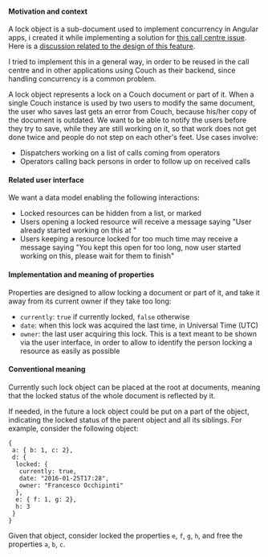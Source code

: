 #### Motivation and context

A lock object is a sub-document used to implement concurrency in
Angular apps, i created it while implementing a solution for [this
call centre
issue](https://github.com/eHealthAfrica/sl-ebola-call-admin/issues/1258). Here
is a [discussion related to the design of this
feature](https://github.com/eHealthAfrica/sl-ebola-call-admin/issues/1198).

I tried to implement this in a general way, in order to be reused in
the call centre and in other applications using Couch as their
backend, since handling concurrency is a common problem.

A lock object represents a lock on a Couch document or part of
it. When a single Couch instance is used by two users to modify the
same document, the user who saves last gets an error from Couch,
because his/her copy of the document is outdated. We want to be able
to notify the users before they try to save, while they are still
working on it, so that work does not get done twice and people do not
step on each other's feet. Use cases involve:

- Dispatchers working on a list of calls coming from operators
- Operators calling back persons in order to follow up on received calls

#### Related user interface

We want a data model enabling the following interactions:

- Locked resources can be hidden from a list, or marked
- Users opening a locked resource will receive a message saying "User
  <name> already started working on this at <date>"
- Users keeping a resource locked for too much time may receive a
  message saying "You kept this open for too long, now user
  <name> started working on this, please wait for them to finish"

#### Implementation and meaning of properties

Properties are designed to allow locking a document or part of it, and
take it away from its current owner if they take too long:

- `currently`: `true` if currently locked, `false` otherwise
- `date`: when this lock was acquired the last time, in Universal Time (UTC)
- `owner`: the last user acquiring this lock. This is a text meant to
  be shown via the user interface, in order to allow to identify the
  person locking a resource as easily as possible

#### Conventional meaning

Currently such lock object can be placed at the root at documents,
meaning that the locked status of the whole document is reflected by
it.

If needed, in the future a lock object could be put on a part of the
object, indicating the locked status of the parent object and all its
siblings. For example, consider the following object:

```
{
 a: { b: 1, c: 2},
 d: {
  locked: {
   currently: true,
   date: "2016-01-25T17:28",
   owner: "Francesco Occhipinti"
  },
  e: { f: 1, g: 2},
  h: 3
 }
}
```

Given that object, consider locked the properties `e`, `f`, `g`, `h`,
and free the properties `a`, `b`, `c`.
